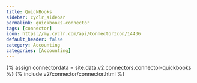 ```yaml
---
title: QuickBooks
sidebar: cyclr_sidebar
permalink: quickbooks-connector
tags: [connector]
icon: https://my.cyclr.com/api/ConnectorIcon/14436
default_header: false
category: Accounting
categories: [Accounting]
---
```

{% assign connectordata = site.data.v2.connectors.connector-quickbooks %}
{% include v2/connector/connector.html %}	